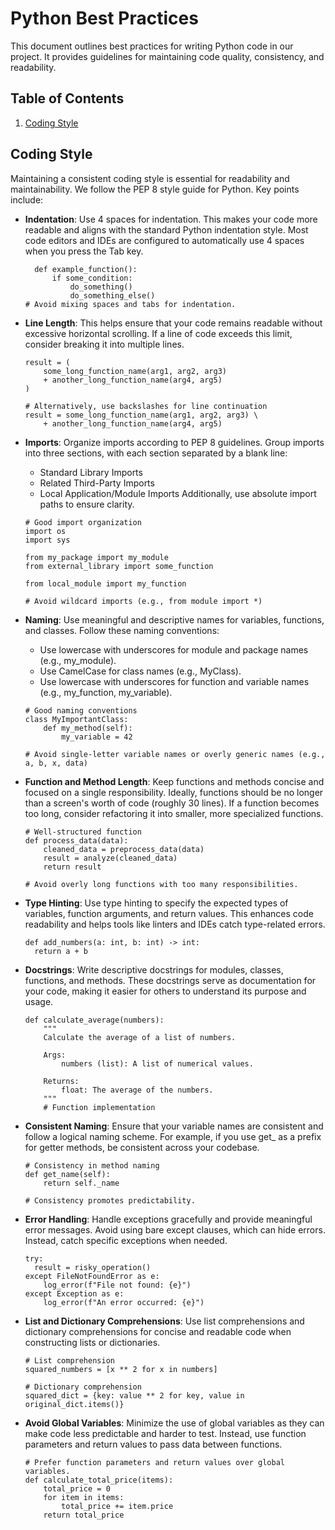 # Python Best Practices

This document outlines best practices for writing Python code in our project. It provides guidelines for maintaining code quality, consistency, and readability.

## Table of Contents

1. [Coding Style](#coding-style)

## Coding Style

Maintaining a consistent coding style is essential for readability and maintainability. We follow the PEP 8 style guide for Python. Key points include:

- **Indentation**: Use 4 spaces for indentation. This makes your code more readable and aligns with the standard Python indentation style. Most code editors and IDEs are configured to automatically use 4 spaces when you press the Tab key.
  
  ```
    def example_function():
        if some_condition:
            do_something()
            do_something_else()
  # Avoid mixing spaces and tabs for indentation.
  ```

- **Line Length**: This helps ensure that your code remains readable without excessive horizontal scrolling. If a line of code exceeds this limit, consider breaking it into multiple lines.
  
  ```
  result = (
      some_long_function_name(arg1, arg2, arg3)
      + another_long_function_name(arg4, arg5)
  )
  
  # Alternatively, use backslashes for line continuation
  result = some_long_function_name(arg1, arg2, arg3) \
      + another_long_function_name(arg4, arg5)

  ```
- **Imports**: Organize imports according to PEP 8 guidelines. Group imports into three sections, with each section separated by a blank line:

    * Standard Library Imports
    * Related Third-Party Imports
    * Local Application/Module Imports
    Additionally, use absolute import paths to ensure clarity.

    ```
    # Good import organization
    import os
    import sys
    
    from my_package import my_module
    from external_library import some_function
    
    from local_module import my_function
    
    # Avoid wildcard imports (e.g., from module import *)

    ```
- **Naming**: Use meaningful and descriptive names for variables, functions, and classes. Follow these naming conventions:

  * Use lowercase with underscores for module and package names (e.g., my_module).
  * Use CamelCase for class names (e.g., MyClass).
  * Use lowercase with underscores for function and variable names (e.g., my_function, my_variable).
    
  ```
  # Good naming conventions
  class MyImportantClass:
      def my_method(self):
          my_variable = 42
  
  # Avoid single-letter variable names or overly generic names (e.g., a, b, x, data)

  ```

- **Function and Method Length**: Keep functions and methods concise and focused on a single responsibility. Ideally, functions should be no longer than a screen's worth of code (roughly 30 lines). If a function becomes too long, consider refactoring it into smaller, more specialized functions.
  
  ```
  # Well-structured function
  def process_data(data):
      cleaned_data = preprocess_data(data)
      result = analyze(cleaned_data)
      return result
  
  # Avoid overly long functions with too many responsibilities.

  ```

- **Type Hinting**: Use type hinting to specify the expected types of variables, function arguments, and return values. This enhances code readability and helps tools like linters and IDEs catch type-related errors.

  ```
  def add_numbers(a: int, b: int) -> int:
    return a + b
  ```

- **Docstrings**: Write descriptive docstrings for modules, classes, functions, and methods. These docstrings serve as documentation for your code, making it easier for others to understand its purpose and usage.

  ```
  def calculate_average(numbers):
      """
      Calculate the average of a list of numbers.
  
      Args:
          numbers (list): A list of numerical values.
  
      Returns:
          float: The average of the numbers.
      """
      # Function implementation
  ```

- **Consistent Naming**: Ensure that your variable names are consistent and follow a logical naming scheme. For example, if you use get_ as a prefix for getter methods, be consistent across your codebase.
  ```
  # Consistency in method naming
  def get_name(self):
      return self._name
  
  # Consistency promotes predictability.
  ```

- **Error Handling**: Handle exceptions gracefully and provide meaningful error messages. Avoid using bare except clauses, which can hide errors. Instead, catch specific exceptions when needed.
  ```
  try:
    result = risky_operation()
  except FileNotFoundError as e:
      log_error(f"File not found: {e}")
  except Exception as e:
      log_error(f"An error occurred: {e}")
    ```

- **List and Dictionary Comprehensions**: Use list comprehensions and dictionary comprehensions for concise and readable code when constructing lists or dictionaries.
  ```
  # List comprehension
  squared_numbers = [x ** 2 for x in numbers]
  
  # Dictionary comprehension
  squared_dict = {key: value ** 2 for key, value in original_dict.items()}
  ```

- **Avoid Global Variables**: Minimize the use of global variables as they can make code less predictable and harder to test. Instead, use function parameters and return values to pass data between functions.
  ```
  # Prefer function parameters and return values over global variables.
  def calculate_total_price(items):
      total_price = 0
      for item in items:
          total_price += item.price
      return total_price

  ```

